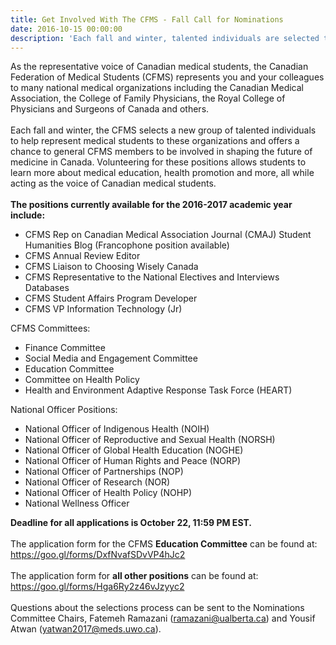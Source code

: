 ```yaml
---
title: Get Involved With The CFMS - Fall Call for Nominations
date: 2016-10-15 00:00:00
description: 'Each fall and winter, talented individuals are selected to help run various portfolios within the CFMS and to represent us to external groups. You could be one of them!'
---
```



As the representative voice of Canadian medical students, the Canadian Federation of Medical Students (CFMS) represents you and your colleagues to many national medical organizations including the Canadian Medical Association, the College of Family Physicians, the Royal College of Physicians and Surgeons of Canada and others.
<br>
<br>Each fall and winter, the CFMS selects a new group of talented individuals to help represent medical students to these organizations and offers a chance to general CFMS members to be involved in shaping the future of medicine in Canada. Volunteering for these positions allows students to learn more about medical education, health promotion and more, all while acting as the voice of Canadian medical students.
<br>
<br>**The positions currently available for the 2016-2017 academic year include:**

* CFMS Rep on Canadian Medical Association Journal (CMAJ) Student Humanities Blog (Francophone position available)
* CFMS Annual Review Editor
* CFMS Liaison to Choosing Wisely Canada
* CFMS Representative to the National Electives and Interviews Databases
* CFMS Student Affairs Program Developer
* CFMS VP Information Technology (Jr)


CFMS Committees:

* Finance Committee
* Social Media and Engagement Committee
* Education Committee
* Committee on Health Policy
* Health and Environment Adaptive Response Task Force (HEART)


National Officer Positions:

* National Officer of Indigenous Health (NOIH)
* National Officer of Reproductive and Sexual Health (NORSH)
* National Officer of Global Health Education (NOGHE)
* National Officer of Human Rights and Peace (NORP)
* National Officer of Partnerships (NOP)
* National Officer of Research (NOR)
* National Officer of Health Policy (NOHP)
* National Wellness Officer


**Deadline for all applications is October 22, 11:59 PM EST.**
<br>
<br>The application form for the CFMS **Education Committee** can be found at: https://goo.gl/forms/DxfNvafSDvVP4hJc2
<br>
<br>The application form for **all other positions** can be found at: https://goo.gl/forms/Hga6Ry2z46vJzyyc2
<br>
<br>Questions about the selections process can be sent to the Nominations Committee Chairs, Fatemeh Ramazani (ramazani@ualberta.ca) and Yousif Atwan (yatwan2017@meds.uwo.ca).